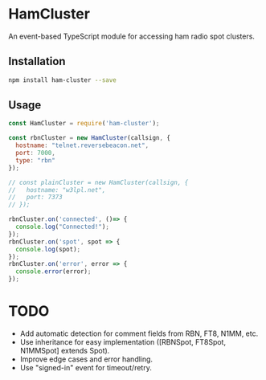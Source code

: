 # HamCluster
An event-based TypeScript module for accessing ham radio spot clusters.
## Installation 
```sh
npm install ham-cluster --save
```
## Usage
```javascript
const HamCluster = require('ham-cluster');

const rbnCluster = new HamCluster(callsign, {
  hostname: "telnet.reversebeacon.net",
  port: 7000,
  type: "rbn"
});

// const plainCluster = new HamCluster(callsign, {
//   hostname: "w3lpl.net",
//   port: 7373
// });

rbnCluster.on('connected', ()=> {
  console.log("Connected!");
});
rbnCluster.on('spot', spot => {
  console.log(spot);
});
rbnCluster.on('error', error => {
  console.error(error);
});
```

# TODO
* Add automatic detection for comment fields from RBN, FT8, N1MM, etc.
* Use inheritance for easy implementation ([RBNSpot, FT8Spot, N1MMSpot] extends Spot).
* Improve edge cases and error handling.
* Use "signed-in" event for timeout/retry.